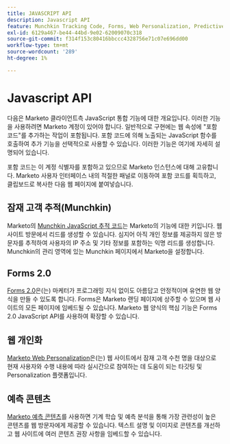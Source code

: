 ```yaml
---
title: JAVASCRIPT API
description: Javascript API
feature: Munchkin Tracking Code, Forms, Web Personalization, Predictive Content, Social, Javascript
exl-id: 6129a467-be44-44bd-9e02-62009070c318
source-git-commit: f314f153c80416bbccc4328756e71c07e696dd00
workflow-type: tm+mt
source-wordcount: '289'
ht-degree: 1%

---
```


# Javascript API

다음은 Marketo 클라이언트측 JavaScript 통합 기능에 대한 개요입니다. 이러한 기능을 사용하려면 Marketo 계정이 있어야 합니다. 일반적으로 구현에는 웹 속성에 &quot;포함 코드&quot;를 추가하는 작업이 포함됩니다. 포함 코드에 의해 노출되는 JavaScript 함수를 호출하여 추가 기능을 선택적으로 사용할 수 있습니다. 이러한 기능은 여기에 자세히 설명되어 있습니다.

포함 코드는 이 계정 식별자를 포함하고 있으므로 Marketo 인스턴스에 대해 고유합니다. Marketo 사용자 인터페이스 내의 적절한 패널로 이동하여 포함 코드를 획득하고, 클립보드로 복사한 다음 웹 페이지에 붙여넣습니다.

## 잠재 고객 추적(Munchkin)

Marketo의 [Munchkin JavaScript 추적 코드](lead-tracking.md)는 Marketo의 기능에 대한 키입니다. 웹 사이트 방문에서 리드를 생성할 수 있습니다. 심지어 아직 개인 정보를 제공하지 않은 방문자를 추적하여 사용자의 IP 주소 및 기타 정보를 포함하는 익명 리드를 생성합니다. Munchkin의 관리 영역에 있는 Munchkin 페이지에서 Marketo을 설정합니다.

## Forms 2.0

[Forms 2.0](forms-api-reference.md)은(는) 마케터가 프로그래밍 지식 없이도 아름답고 안정적이며 유연한 웹 양식을 만들 수 있도록 합니다. Forms은 Marketo 랜딩 페이지에 상주할 수 있으며 웹 사이트의 모든 페이지에 임베드될 수 있습니다. Marketo 웹 양식의 핵심 기능은 Forms 2.0 JavaScript API를 사용하여 확장할 수 있습니다.

## 웹 개인화

[Marketo Web Personalization](web-personalization.md)은(는) 웹 사이트에서 잠재 고객 수천 명을 대상으로 현재 사용자와 수행 내용에 따라 실시간으로 참여하는 데 도움이 되는 타깃팅 및 Personalization 플랫폼입니다.

## 예측 콘텐츠

[Marketo 예측 콘텐츠](predictive-content.md)를 사용하면 기계 학습 및 예측 분석을 통해 가장 관련성이 높은 콘텐츠를 웹 방문자에게 제공할 수 있습니다. 텍스트 설명 및 이미지로 콘텐츠를 개선하고 웹 사이트에 여러 콘텐츠 권장 사항을 임베드할 수 있습니다.

